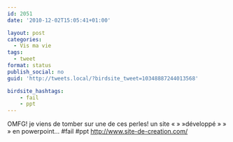 ```yaml
---
id: 2051
date: '2010-12-02T15:05:41+01:00'

layout: post
categories:
  - Vis ma vie
tags:
  - tweet
format: status
publish_social: no
guid: 'http://tweets.local/?birdsite_tweet=10348887244013568'

birdsite_hashtags:
    - fail
    - ppt
---
```


OMFG! je viens de tomber sur une de ces perles! un site « » »développé » » » en powerpoint… #fail #ppt http://www.site-de-creation.com/